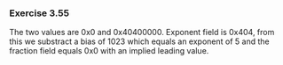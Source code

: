 ### Exercise 3.55
The two values are 0x0 and 0x40400000. Exponent field is 0x404, from this we substract a bias of 1023 which equals an exponent of 5 and the fraction field equals 0x0 with an implied leading value.
